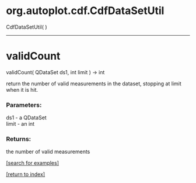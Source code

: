 # org.autoplot.cdf.CdfDataSetUtil
CdfDataSetUtil( )


***
<a name="validCount"></a>
# validCount
validCount( QDataSet ds1, int limit ) &rarr; int

return the number of valid measurements in the dataset, stopping
 at limit when it is hit.

### Parameters:
ds1 - a QDataSet
<br>limit - an int

### Returns:
the number of valid measurements

<a href="https://github.com/autoplot/dev/search?q=validCount&unscoped_q=validCount">[search for examples]</a>

<a href="https://github.com/autoplot/documentation/blob/master/javadoc/index-all.md">[return to index]</a>

